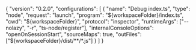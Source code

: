 {
  "version": "0.2.0",
  "configurations": [
    {
      "name": "Debug index.ts",
      "type": "node",
      "request": "launch",
      "program": "${workspaceFolder}/index.ts",
      "cwd": "${workspaceFolder}",
      "protocol": "inspector",
      "runtimeArgs": ["--nolazy", "-r", "ts-node/register"],
      "internalConsoleOptions": "openOnSessionStart",
      "sourceMaps": true,
      "outFiles": ["${workspaceFolder}/dist/**/*.js"]
    }
  ]
}
